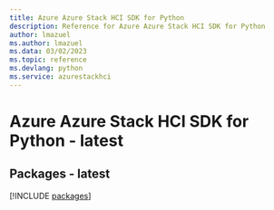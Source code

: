 ```yaml
---
title: Azure Azure Stack HCI SDK for Python
description: Reference for Azure Azure Stack HCI SDK for Python
author: lmazuel
ms.author: lmazuel
ms.data: 03/02/2023
ms.topic: reference
ms.devlang: python
ms.service: azurestackhci
---
```

# Azure Azure Stack HCI SDK for Python - latest
## Packages - latest
[!INCLUDE [packages](azure-stack-hci-index.md)]